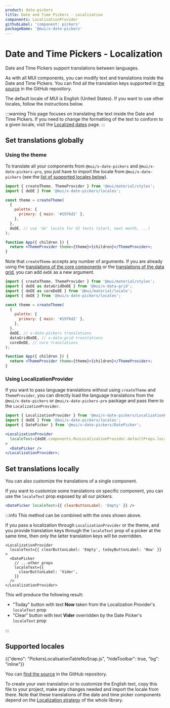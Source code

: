 ```yaml
---
product: date-pickers
title: Date and Time Pickers - Localization
components: LocalizationProvider
githubLabel: 'component: pickers'
packageName: '@mui/x-date-pickers'
---
```


# Date and Time Pickers - Localization

<p class="description">Date and Time Pickers support translations between languages.</p>

As with all MUI components, you can modify text and translations inside the Date and Time Pickers.
You can find all the translation keys supported in [the source](https://github.com/mui/mui-x/blob/HEAD/packages/x-date-pickers/src/locales/utils/pickersLocaleTextApi.ts)
in the GitHub repository.

The default locale of MUI is English (United States). If you want to use other locales, follow the instructions below.

:::warning
This page focuses on translating the text inside the Date and Time Pickers.
If you need to change the formatting of the text to conform to a given locale, visit the [Localized dates](/x/react-date-pickers/adapters-locale/) page.
:::

## Set translations globally

### Using the theme

To translate all your components from `@mui/x-date-pickers` and `@mui/x-date-pickers-pro`,
you just have to import the locale from `@mui/x-date-pickers` (see the [list of supported locales below](#supported-locales)).

```jsx
import { createTheme, ThemeProvider } from '@mui/material/styles';
import { deDE } from '@mui/x-date-pickers/locales';

const theme = createTheme(
  {
    palette: {
      primary: { main: '#1976d2' },
    },
  },
  deDE, // use 'de' locale for UI texts (start, next month, ...)
);

function App({ children }) {
  return <ThemeProvider theme={theme}>{children}</ThemeProvider>;
}
```

Note that `createTheme` accepts any number of arguments.
If you are already using the [translations of the core components](/material-ui/guides/localization/#locale-text) or the [translations of the data grid](/x/react-data-grid/localization/#locale-text), you can add `deDE` as a new argument.

```jsx
import { createTheme, ThemeProvider } from '@mui/material/styles';
import { deDE as dataGridDeDE } from '@mui/x-data-grid';
import { deDE as coreDeDE } from '@mui/material/locale';
import { deDE } from '@mui/x-date-pickers/locales';

const theme = createTheme(
  {
    palette: {
      primary: { main: '#1976d2' },
    },
  },
  deDE, // x-date-pickers translations
  dataGridDeDE, // x-data-grid translations
  coreDeDE, // core translations
);

function App({ children }) {
  return <ThemeProvider theme={theme}>{children}</ThemeProvider>;
}
```

### Using LocalizationProvider

If you want to pass language translations without using `createTheme` and `ThemeProvider`,
you can directly load the language translations from the `@mui/x-date-pickers` or `@mui/x-date-pickers-pro` package and pass them to the `LocalizationProvider`.

```jsx
import { LocalizationProvider } from '@mui/x-date-pickers/LocalizationProvider';
import { deDE } from '@mui/x-date-pickers/locales';
import { DatePicker } from '@mui/x-date-pickers/DatePicker';

<LocalizationProvider
  localeText={deDE.components.MuiLocalizationProvider.defaultProps.localeText}
>
  <DatePicker />
</LocalizationProvider>;
```

## Set translations locally

You can also customize the translations of a single component.

If you want to customize some translations on specific component, you can use the `localeText` prop exposed by all our pickers.

```jsx
<DatePicker localeText={{ clearButtonLabel: 'Empty' }} />
```

:::info
This method can be combined with the ones shown above.

If you pass a localization through `LocalizationProvider` or the theme, and you provide translation keys through the `localeText` prop of a picker at the same time, then only the latter translation keys will be overridden.

```tsx
<LocalizationProvider
  localeText={{ clearButtonLabel: 'Empty', todayButtonLabel: 'Now' }}
>
  <DatePicker
    // ...other props
    localeText={{
      clearButtonLabel: 'Vider',
    }}
  />
</LocalizationProvider>
```

This will produce the following result:

- "Today" button with text **Now** taken from the Localization Provider's `localeText` prop
- "Clear" button with text **Vider** overridden by the Date Picker's `localeText` prop

:::

## Supported locales

{{"demo": "PickersLocalisationTableNoSnap.js", "hideToolbar": true, "bg": "inline"}}

You can [find the source](https://github.com/mui/mui-x/tree/HEAD/packages/x-date-pickers/src/locales) in the GitHub repository.

To create your own translation or to customize the English text, copy this file to your project, make any changes needed and import the locale from there.
Note that these translations of the date and time picker components depend on the [Localization strategy](/material-ui/guides/localization/) of the whole library.
